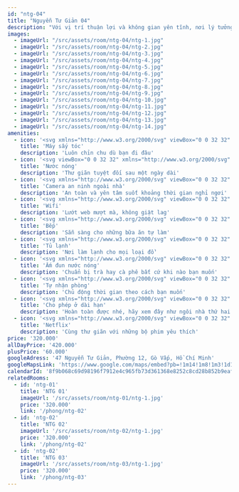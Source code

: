 ```yaml
---
id: "ntg-04"
title: "Nguyễn Tư Giản 04"
description: "Với vị trí thuận lợi và không gian yên tĩnh, nơi lý tưởng để bạn nghỉ ngơi, sạc lại năng lượng và tận hưởng những khoảnh khắc thư thái bên người thân yêu."
images:
  - imageUrl: "/src/assets/room/ntg-04/ntg-1.jpg"
  - imageUrl: "/src/assets/room/ntg-04/ntg-2.jpg"
  - imageUrl: "/src/assets/room/ntg-04/ntg-3.jpg"
  - imageUrl: "/src/assets/room/ntg-04/ntg-4.jpg"
  - imageUrl: "/src/assets/room/ntg-04/ntg-5.jpg"
  - imageUrl: "/src/assets/room/ntg-04/ntg-6.jpg"
  - imageUrl: "/src/assets/room/ntg-04/ntg-7.jpg"
  - imageUrl: "/src/assets/room/ntg-04/ntg-8.jpg"
  - imageUrl: "/src/assets/room/ntg-04/ntg-9.jpg"
  - imageUrl: "/src/assets/room/ntg-04/ntg-10.jpg"
  - imageUrl: "/src/assets/room/ntg-04/ntg-11.jpg"
  - imageUrl: "/src/assets/room/ntg-04/ntg-12.jpg"
  - imageUrl: "/src/assets/room/ntg-04/ntg-13.jpg"
  - imageUrl: "/src/assets/room/ntg-04/ntg-14.jpg"
amenities: 
  - icon: '<svg xmlns="http://www.w3.org/2000/svg" viewBox="0 0 32 32" aria-hidden="true" role="presentation" focusable="false" style="display: block; height: 24px; width: 24px; fill: currentcolor;"><path d="M14 27v.2a4 4 0 0 1-3.8 3.8H4v-2h6.15a2 2 0 0 0 1.84-1.84L12 27zM10 1c.54 0 1.07.05 1.58.14l.38.07 17.45 3.65a2 2 0 0 1 1.58 1.79l.01.16v6.38a2 2 0 0 1-1.43 1.91l-.16.04-13.55 2.83 1.76 6.5A2 2 0 0 1 15.87 27l-.18.01h-3.93a2 2 0 0 1-1.88-1.32l-.05-.15-1.88-6.76A9 9 0 0 1 10 1zm5.7 24-1.8-6.62-1.81.38a9 9 0 0 1-1.67.23h-.33L11.76 25zM10 3a7 7 0 1 0 1.32 13.88l.33-.07L29 13.18V6.8L11.54 3.17A7.03 7.03 0 0 0 10 3zm0 2a5 5 0 1 1 0 10 5 5 0 0 1 0-10zm0 2a3 3 0 1 0 0 6 3 3 0 0 0 0-6z"></path></svg>'
    title: 'Máy sấy tóc'
    description: 'Luôn chỉn chu dù bạn đi đâu'
  - icon: '<svg viewBox="0 0 32 32" xmlns="http://www.w3.org/2000/svg" aria-hidden="true" role="presentation" focusable="false" style="display: block; height: 24px; width: 24px; fill: currentcolor;"><path d="m4 2v2h2l.001 2h-1.001c-1.1045695 0-2 .8954305-2 2v16.3846154c0 3.0720253 2.20424471 5.6153846 5 5.6153846h16c2.7957553 0 5-2.5433593 5-5.6153846v-9.3846154h-2l.0006267 2.2441864c-.2957862.1662973-.6415947.2556548-1.0003023.2558136-.3770726-.0001668-.7397707-.0987428-1.0448826-.2813581l-.147435-.0980881-.0698054-.0542225-.0669618-.0575717c-.1674894-.1516722-.3473184-.2870627-.5370123-.4056091-.1267551-.0791722-.2576057-.1507019-.3921007-.2145789l-.2041007-.0899647c-.4828805-.1966888-1.005996-.2986069-1.537908-.2986069-.1521835 0-.3034078.0083174-.453179.0247859l-.2234033.0307902c-.658505.1092272-1.2810008.3778141-1.8035225.7911936l-.1911344.1617761c-.3493432.3161496-.8261929.4912319-1.3293208.4914542-.5021258-.0002223-.9789755-.1753046-1.3283187-.4914542-.7261733-.6571745-1.6832835-1.0085458-2.6712392-1.0085458-.9878365 0-1.9453342.3515135-2.6706493 1.008332-.3497754.3163381-.8267557.4914457-1.3290263.491668-.502832-.0002223-.97980321-.1753492-1.32908476-.4912404-.72578749-.6572461-1.68328523-1.0087596-2.67112174-1.0087596-.34005846 0-.67646247.0416292-1.00105227.1230294l.00093437-8.1230294h4v2h2v-2c0-1.1045695-.8954305-2-2-2h-.999l-.001-2.001 2 .001v-2zm22.0003242 17.4999999c.3396204-.0001501.6755904-.0417799.9997827-.1230407v5.0076562c0 2.0259877-1.3775842 3.6153845-3.0001069 3.6153845h-16c-1.62252271 0-3-1.5893968-3-3.6153845l-.00148637-6.1285018c.29592169-.1666518.64208407-.2561137 1.00160427-.2561137.5026133 0 .97950576.1750753 1.32911493.4916681.72598912.6565871 1.68280283 1.0078952 2.67109137 1.0083319.9877-.0004367 1.9445263-.3517037 2.6710333-1.0087595.3491367-.3161652.8260292-.4912405 1.3286425-.4912405.5028479 0 .9795643.1750107 1.3292324.4914543.725724.6567679 1.6826278 1.008109 2.6713278 1.0085457.987581-.0004368 1.9447946-.351846 2.6704432-1.0085457.3496467-.3164242.826354-.4914543 1.3288787-.4914543.5028479 0 .9795643.1750107 1.3292324.4914543.6698295.6061843 1.5369688.9522395 2.4431705 1.0022354zm-8.0059505-15.50004556-1.999421.00109132c.0017379 1.66765868-.3914074 2.67484348-1.6096005 4.57626989l-.4357339.67326735c-1.1985316 1.8730246-1.7578573 3.1084741-1.9072678 4.7489216l2.013841.0007885c.1565646-1.2622433.6616712-2.2705308 1.7787146-3.9820993l.243287-.37580218c1.405662-2.19695557 1.9189882-3.50550246 1.9161806-5.64243718zm3.0005862.00002214c-.0019426 1.6881104-.3993036 2.69826243-1.6537336 4.66840333l-.3870791.60284703c-1.2033592 1.89238746-1.7606515 3.11545826-1.9109072 4.72843796h2.0148819c.1395749-1.0872185.5479182-1.9947141 1.4095297-3.3786139l.7616667-1.19781229c1.2938583-2.07979737 1.7634695-3.36210955 1.7656416-5.42219097zm5 0c-.0019426 1.6881104-.3993036 2.69826243-1.6537336 4.66840333l-.3870791.60284703c-1.2033592 1.89238746-1.7606515 3.11545826-1.9109072 4.72843796h2.0148819c.1395749-1.0872185.5479182-1.9947141 1.4095297-3.3786139l.7616667-1.19781229c1.2938583-2.07979737 1.7634695-3.36210955 1.7656416-5.42219097z"></path></svg>'
    title: 'Nước nóng'
    description: 'Thư giãn tuyệt đối sau một ngày dài'
  - icon: '<svg xmlns="http://www.w3.org/2000/svg" viewBox="0 0 32 32" aria-hidden="true" role="presentation" focusable="false" style="display: block; height: 24px; width: 24px; fill: currentcolor;"><path d="M23 3a2 2 0 0 1 2 1.85v1.67l5-2v11.96l-5-2V16a2 2 0 0 1-1.85 2H16.9a5 5 0 0 1-3.98 3.92A5 5 0 0 1 8.22 26H4v4H2V20h2v4h4a3 3 0 0 0 2.87-2.13A5 5 0 0 1 7.1 18H4a2 2 0 0 1-2-1.85V5a2 2 0 0 1 1.85-2H4zM12 14a3 3 0 1 0 0 6 3 3 0 0 0 0-6zm11-9H4v11h3.1a5 5 0 0 1 9.8 0H23zm5 2.48-3 1.2v3.64l3 1.2zM7 7a1 1 0 1 1 0 2 1 1 0 0 1 0-2z"></path></svg>'
    title: 'Camera an ninh ngoài nhà'
    description: 'An toàn và yên tâm suốt khoảng thời gian nghỉ ngơi'
  - icon: '<svg xmlns="http://www.w3.org/2000/svg" viewBox="0 0 32 32" aria-hidden="true" role="presentation" focusable="false" style="display: block; height: 24px; width: 24px; fill: currentcolor;"><path d="M16 20.33a3.67 3.67 0 1 1 0 7.34 3.67 3.67 0 0 1 0-7.34zm0 2a1.67 1.67 0 1 0 0 3.34 1.67 1.67 0 0 0 0-3.34zM16 15a9 9 0 0 1 8.04 4.96l-1.51 1.51a7 7 0 0 0-13.06 0l-1.51-1.51A9 9 0 0 1 16 15zm0-5.33c4.98 0 9.37 2.54 11.94 6.4l-1.45 1.44a12.33 12.33 0 0 0-20.98 0l-1.45-1.45A14.32 14.32 0 0 1 16 9.66zm0-5.34c6.45 0 12.18 3.1 15.76 7.9l-1.43 1.44a17.64 17.64 0 0 0-28.66 0L.24 12.24c3.58-4.8 9.3-7.9 15.76-7.9z"></path></svg>'
    title: 'Wifi'
    description: 'Lướt web mượt mà, không giật lag'
  - icon: '<svg xmlns="http://www.w3.org/2000/svg" viewBox="0 0 32 32" aria-hidden="true" role="presentation" focusable="false" style="display: block; height: 24px; width: 24px; fill: currentcolor;"><path d="M26 1a5 5 0 0 1 5 5c0 6.39-1.6 13.19-4 14.7V31h-2V20.7c-2.36-1.48-3.94-8.07-4-14.36v-.56A5 5 0 0 1 26 1zm-9 0v18.12c2.32.55 4 3 4 5.88 0 3.27-2.18 6-5 6s-5-2.73-5-6c0-2.87 1.68-5.33 4-5.88V1zM2 1h1c4.47 0 6.93 6.37 7 18.5V21H4v10H2zm14 20c-1.6 0-3 1.75-3 4s1.4 4 3 4 3-1.75 3-4-1.4-4-3-4zM4 3.24V19h4l-.02-.96-.03-.95C7.67 9.16 6.24 4.62 4.22 3.36L4.1 3.3zm19 2.58v.49c.05 4.32 1.03 9.13 2 11.39V3.17a3 3 0 0 0-2 2.65zm4-2.65V17.7c.99-2.31 2-7.3 2-11.7a3 3 0 0 0-2-2.83z"></path></svg>'
    title: 'Bếp'
    description: 'Sẵn sàng cho những bữa ăn tự làm'
  - icon: '<svg xmlns="http://www.w3.org/2000/svg" viewBox="0 0 32 32" aria-hidden="true" role="presentation" focusable="false" style="display: block; height: 24px; width: 24px; fill: currentcolor;"><path d="M25 1a2 2 0 0 1 2 1.85V29a2 2 0 0 1-1.85 2H7a2 2 0 0 1-2-1.85V3a2 2 0 0 1 1.85-2H7zm0 10H7v18h18zm-15 2a1 1 0 1 1 0 2 1 1 0 0 1 0-2zM25 3H7v6h18zM10 5a1 1 0 1 1 0 2 1 1 0 0 1 0-2z"></path></svg>'
    title: 'Tủ lạnh'
    description: 'Nơi làm lạnh cho mọi loại đồ'
  - icon: '<svg xmlns="http://www.w3.org/2000/svg" viewBox="0 0 32 32" aria-hidden="true" role="presentation" focusable="false" style="display: block; height: 24px; width: 24px; fill: currentcolor;"><path d="M26 28v2H6v-2h20zM16 1a8.64 8.64 0 0 1 7.83 5H28a1 1 0 0 1 1 1.08c-.3 3.87-1.58 6.45-3.9 7.56l.9 10.27a1 1 0 0 1-.88 1.08L25 26H7a1 1 0 0 1-1-.97v-.12L7.4 8.9c.02-.3.06-.6.12-.89H5a1 1 0 0 0-1 .88V19H2V9a3 3 0 0 1 2.82-3h3.35A8.64 8.64 0 0 1 16 1zm6.43 7H9.57a6.65 6.65 0 0 0-.14.7l-.04.36L8.1 24h15.82L22.6 9.06A6.67 6.67 0 0 0 22.43 8zm-5.45 3a9.82 9.82 0 0 1-2.7 5.78l-.23.24A6.96 6.96 0 0 0 12.07 21h-2.02a8.96 8.96 0 0 1 2.36-5.16l.23-.23A7.99 7.99 0 0 0 14.97 11h2.01zm4 0 .02.5a9.6 9.6 0 0 1-2.72 6.28l-.23.24A6.97 6.97 0 0 0 16.28 21h-2.06a8.96 8.96 0 0 1 2.19-4.16l.22-.23C18.09 15.16 19 13.2 19 11.5a4.94 4.94 0 0 0-.03-.5h2.01zm5.9-3h-2.4l.1.63.02.26.3 3.51c.99-.79 1.64-2.16 1.96-4.17l.03-.23zM16 3a6.63 6.63 0 0 0-5.55 3h11.1a6.63 6.63 0 0 0-5.04-2.98L16.23 3H16z"></path></svg>'
    title: 'Ấm đun nước nóng'
    description: 'Chuẩn bị trà hay cà phê bất cứ khi nào bạn muốn'
  - icon: '<svg xmlns="http://www.w3.org/2000/svg" viewBox="0 0 32 32" aria-hidden="true" role="presentation" focusable="false" style="display: block; height: 24px; width: 24px; fill: currentcolor;"><path d="M16.84 27.16v-3.4l-.26.09c-.98.32-2.03.51-3.11.55h-.7A11.34 11.34 0 0 1 1.72 13.36v-.59A11.34 11.34 0 0 1 12.77 1.72h.59c6.03.16 10.89 5.02 11.04 11.05V13.45a11.3 11.3 0 0 1-.9 4.04l-.13.3 7.91 7.9v5.6H25.7l-4.13-4.13zM10.31 7.22a3.1 3.1 0 1 1 0 6.19 3.1 3.1 0 0 1 0-6.2zm0 2.06a1.03 1.03 0 1 0 0 2.06 1.03 1.03 0 0 0 0-2.06zM22.43 25.1l4.12 4.13h2.67v-2.67l-8.37-8.37.37-.68.16-.3c.56-1.15.9-2.42.96-3.77v-.64a9.28 9.28 0 0 0-9-9h-.55a9.28 9.28 0 0 0-9 9v.54a9.28 9.28 0 0 0 13.3 8.1l.3-.16 1.52-.8v4.62z"></path></svg>'
    title: 'Tự nhận phòng'
    description: 'Chủ động thời gian theo cách bạn muốn'
  - icon: '<svg xmlns="http://www.w3.org/2000/svg" viewBox="0 0 32 32" aria-hidden="true" role="presentation" focusable="false" style="display: block; height: 24px; width: 24px; fill: currentcolor;"><path d="M11.67 0v1.67h8.66V0h2v1.67h6a2 2 0 0 1 2 1.85v16.07a2 2 0 0 1-.46 1.28l-.12.13L21 29.75a2 2 0 0 1-1.24.58H6.67a5 5 0 0 1-5-4.78V3.67a2 2 0 0 1 1.85-2h6.15V0zm16.66 11.67H3.67v13.66a3 3 0 0 0 2.82 3h11.18v-5.66a5 5 0 0 1 4.78-5h5.88zm-.08 8h-5.58a3 3 0 0 0-3 2.82v5.76zm-18.58-16h-6v6h24.66v-6h-6v1.66h-2V3.67h-8.66v1.66h-2z"></path></svg>'
    title: 'Cho phép ở dài hạn'
    description: 'Hoàn toàn được nhé, hãy xem đây như ngôi nhà thứ hai của bạn'
  - icon: '<svg xmlns="http://www.w3.org/2000/svg" viewBox="0 0 32 32" aria-hidden="true" role="presentation" focusable="false" style="display: block; height: 24px; width: 24px; fill: currentcolor;"><path d="M9 29v-2h2v-2H6a5 5 0 0 1-5-4.78V8a5 5 0 0 1 4.78-5H26a5 5 0 0 1 5 4.78V20a5 5 0 0 1-4.78 5H21v2h2v2zm10-4h-6v2h6zm7-20H6a3 3 0 0 0-3 2.82V20a3 3 0 0 0 2.82 3H26a3 3 0 0 0 3-2.82V8a3 3 0 0 0-2.82-3z"></path></svg>'
    title: 'Netflix'
    description: 'Cùng thư giãn với những bộ phim yêu thích'
price: '320.000'
allDayPrice: '420.000'
plusPrice: '60.000'
googleAdress: '47 Nguyễn Tư Giản, Phường 12, Gò Vấp, Hồ Chí Minh'
googleMapsLink: 'https://www.google.com/maps/embed?pb=!1m14!1m8!1m3!1d1959.3504174895793!2d106.6376358!3d10.8341909!3m2!1i1024!2i768!4f13.1!3m3!1m2!1s0x31752978f92e80f9%3A0x174446f480695dc5!2zNDcgTmd1eeG7hW4gVMawIEdp4bqjbiwgUGjGsOG7nW5nIDEyLCBHw7IgVuG6pXAsIEjhu5MgQ2jDrSBNaW5o!5e0!3m2!1svi!2s!4v1729196014488!5m2!1svi!2s'
calendarId: '8f9b068c69d98196f7912e4c965fb73d361368e8252c8cd28b852b9eaf4b5440@group.calendar.google.com'
relatedRooms:
  - id: 'ntg-01'
    title: 'NTG 01'
    imageUrl: '/src/assets/room/ntg-01/ntg-1.jpg'
    price: '320.000'
    link: '/phong/ntg-02'
  - id: 'ntg-02'
    title: 'NTG 02'
    imageUrl: '/src/assets/room/ntg-02/ntg-1.jpg'
    price: '320.000'
    link: '/phong/ntg-02'
  - id: 'ntg-02'
    title: 'NTG 03'
    imageUrl: '/src/assets/room/ntg-03/ntg-1.jpg'
    price: '320.000'
    link: '/phong/ntg-03'
---
```

